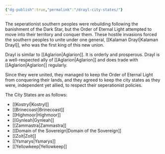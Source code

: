 ```yaml
---
{"dg-publish":true,"permalink":"/drayl-city-states/"}
---
```


The seperationist southern peoples were rebuilding following the banishment of the Dark Star, but the Order of Eternal Light attempted to move into their territory and conquer them. These hostile invasions forced the southern peoples to unite under one general, [[Kalaman Drayl\|Kalaman Drayl]], who was the first king of this new union. 

Drayl is similar to [[Aglarion\|Aglarion]]. It is orderly and prosperous. Drayl is a well-respected ally of [[Aglarion\|Aglarion]] and does trade with [[Aglarion\|Aglarion]] regularly. 

Since they were united, they managed to keep the Order of Eternal Light from conquering their lands, and they agreed to keep the city states as they were, independent yet allied, to respect their seperationist policies. 

The City States are as follows:

- [[Kostryl\|Kostryl]]
- [[Brinecoast\|Brinecoast]]
- [[Highmoor\|Highmoor]]
- [[Gynleah\|Gynleah]]
- [[Zammastra\|Zammastra]]
- [[Domain of the Sovereign\|Domain of the Sovereign]]
- [[Zolt\|Zolt]]
- [[Ysmarys\|Ysmarys]]
- [[Yellowkeep\|Yellowkeep]]


